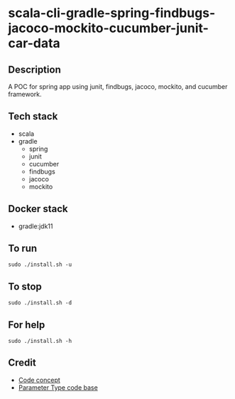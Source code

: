 # scala-cli-gradle-spring-findbugs-jacoco-mockito-cucumber-junit-car-data

## Description
A POC for spring app using junit,
findbugs, jacoco, mockito,
and cucumber framework.

## Tech stack
- scala
- gradle
  - spring
  - junit
  - cucumber
  - findbugs
  - jacoco
  - mockito

## Docker stack
- gradle:jdk11

## To run
`sudo ./install.sh -u`

## To stop
`sudo ./install.sh -d`

## For help
`sudo ./install.sh -h`

## Credit
- [Code concept](https://stackoverflow.com/questions/67847818/maven-junit-5-cucumber-not-running-tests)
- [Parameter Type code base](https://thepracticaldeveloper.com/cucumber-guide-3-step-definitions-state/)
